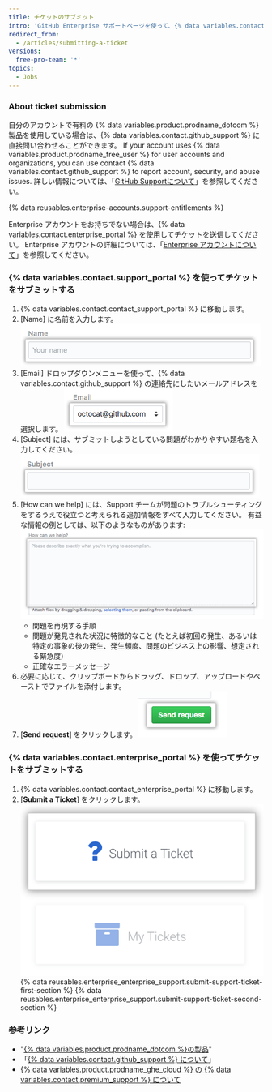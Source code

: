 ```yaml
---
title: チケットのサブミット
intro: 'GitHub Enterprise サポートページを使って、{% data variables.contact.github_support %} にチケットをサブミットできます。'
redirect_from:
  - /articles/submitting-a-ticket
versions:
  free-pro-team: '*'
topics:
  - Jobs
---
```


### About ticket submission
自分のアカウントで有料の {% data variables.product.prodname_dotcom %} 製品を使用している場合は、{% data variables.contact.github_support %} に直接問い合わせることができます。 If your account uses {% data variables.product.prodname_free_user %} for user accounts and organizations, you can use contact {% data variables.contact.github_support %} to report account, security, and abuse issues. 詳しい情報については、「[GitHub Supportについて](/github/working-with-github-support/about-github-support)」を参照してください。

{% data reusables.enterprise-accounts.support-entitlements %}

Enterprise アカウントをお持ちでない場合は、{% data variables.contact.enterprise_portal %} を使用してチケットを送信してください。 Enterprise アカウントの詳細については、「[Enterprise アカウントについて](/github/setting-up-and-managing-your-enterprise/about-enterprise-accounts)」を参照してください。

### {% data variables.contact.support_portal %} を使ってチケットをサブミットする

1. {% data variables.contact.contact_support_portal %} に移動します。
2. [Name] に名前を入力します。 ![名前フィールド](/assets/images/help/support/name-field.png)
3. [Email] ドロップダウンメニューを使って、{% data variables.contact.github_support %} の連絡先にしたいメールアドレスを選択します。 ![メールフィールド](/assets/images/help/support/email-field.png)
4. [Subject] には、サブミットしようとしている問題がわかりやすい題名を入力してください。 ![Subject field (題名)](/assets/images/help/support/subject-field.png)
5. [How can we help] には、Support チームが問題のトラブルシューティングをするうえで役立つと考えられる追加情報をすべて入力してください。 有益な情報の例としては、以下のようなものがあります: ![[How can we help] フィールド](/assets/images/help/support/how-can-we-help-field.png)
    - 問題を再現する手順
    - 問題が発見された状況に特徴的なこと (たとえば初回の発生、あるいは特定の事象の後の発生、発生頻度、問題のビジネス上の影響、想定される緊急度)
    - 正確なエラーメッセージ
6. 必要に応じて、クリップボードからドラッグ、ドロップ、アップロードやペーストでファイルを添付します。
7. [**Send request**] をクリックします。 ![[Send request] ボタン](/assets/images/help/support/send-request-button.png)

### {% data variables.contact.enterprise_portal %} を使ってチケットをサブミットする

1. {% data variables.contact.contact_enterprise_portal %} に移動します。
5. [**Submit a Ticket**] をクリックします。 ![Enterprise Support チームにチケットをサブミットする](/assets/images/enterprise/support/submit-ticket-button.png)
{% data reusables.enterprise_enterprise_support.submit-support-ticket-first-section %}
{% data reusables.enterprise_enterprise_support.submit-support-ticket-second-section %}

### 参考リンク
- "[{% data variables.product.prodname_dotcom %}の製品](/github/getting-started-with-github/githubs-products)"
- 「[{% data variables.contact.github_support %} について](/articles/about-github-support)」
- [{% data variables.product.prodname_ghe_cloud %} の {% data variables.contact.premium_support %} について](/articles/about-github-premium-support-for-github-enterprise-cloud)
